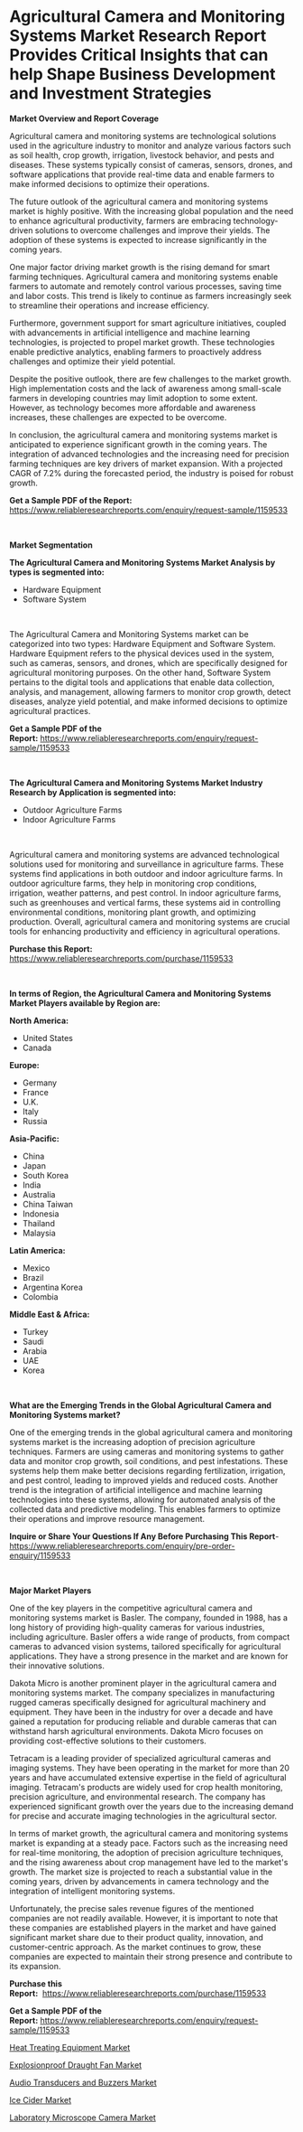 <p><h1>Agricultural Camera and Monitoring Systems Market Research Report Provides Critical Insights that can help Shape Business Development and Investment Strategies</h1></p><p><strong>Market Overview and Report Coverage</strong></p>
<p><p>Agricultural camera and monitoring systems are technological solutions used in the agriculture industry to monitor and analyze various factors such as soil health, crop growth, irrigation, livestock behavior, and pests and diseases. These systems typically consist of cameras, sensors, drones, and software applications that provide real-time data and enable farmers to make informed decisions to optimize their operations.</p><p>The future outlook of the agricultural camera and monitoring systems market is highly positive. With the increasing global population and the need to enhance agricultural productivity, farmers are embracing technology-driven solutions to overcome challenges and improve their yields. The adoption of these systems is expected to increase significantly in the coming years.</p><p>One major factor driving market growth is the rising demand for smart farming techniques. Agricultural camera and monitoring systems enable farmers to automate and remotely control various processes, saving time and labor costs. This trend is likely to continue as farmers increasingly seek to streamline their operations and increase efficiency.</p><p>Furthermore, government support for smart agriculture initiatives, coupled with advancements in artificial intelligence and machine learning technologies, is projected to propel market growth. These technologies enable predictive analytics, enabling farmers to proactively address challenges and optimize their yield potential.</p><p>Despite the positive outlook, there are few challenges to the market growth. High implementation costs and the lack of awareness among small-scale farmers in developing countries may limit adoption to some extent. However, as technology becomes more affordable and awareness increases, these challenges are expected to be overcome.</p><p>In conclusion, the agricultural camera and monitoring systems market is anticipated to experience significant growth in the coming years. The integration of advanced technologies and the increasing need for precision farming techniques are key drivers of market expansion. With a projected CAGR of 7.2% during the forecasted period, the industry is poised for robust growth.</p></p>
<p><strong>Get a Sample PDF of the Report:</strong> <a href="https://www.reliableresearchreports.com/enquiry/request-sample/1159533">https://www.reliableresearchreports.com/enquiry/request-sample/1159533</a></p>
<p>&nbsp;</p>
<p><strong>Market Segmentation</strong></p>
<p><strong>The Agricultural Camera and Monitoring Systems Market Analysis by types is segmented into:</strong></p>
<p><ul><li>Hardware Equipment</li><li>Software System</li></ul></p>
<p>&nbsp;</p>
<p><p>The Agricultural Camera and Monitoring Systems market can be categorized into two types: Hardware Equipment and Software System. Hardware Equipment refers to the physical devices used in the system, such as cameras, sensors, and drones, which are specifically designed for agricultural monitoring purposes. On the other hand, Software System pertains to the digital tools and applications that enable data collection, analysis, and management, allowing farmers to monitor crop growth, detect diseases, analyze yield potential, and make informed decisions to optimize agricultural practices.</p></p>
<p><strong>Get a Sample PDF of the Report:</strong>&nbsp;<a href="https://www.reliableresearchreports.com/enquiry/request-sample/1159533">https://www.reliableresearchreports.com/enquiry/request-sample/1159533</a></p>
<p>&nbsp;</p>
<p><strong>The Agricultural Camera and Monitoring Systems Market Industry Research by Application is segmented into:</strong></p>
<p><ul><li>Outdoor Agriculture Farms</li><li>Indoor Agriculture Farms</li></ul></p>
<p>&nbsp;</p>
<p><p>Agricultural camera and monitoring systems are advanced technological solutions used for monitoring and surveillance in agriculture farms. These systems find applications in both outdoor and indoor agriculture farms. In outdoor agriculture farms, they help in monitoring crop conditions, irrigation, weather patterns, and pest control. In indoor agriculture farms, such as greenhouses and vertical farms, these systems aid in controlling environmental conditions, monitoring plant growth, and optimizing production. Overall, agricultural camera and monitoring systems are crucial tools for enhancing productivity and efficiency in agricultural operations.</p></p>
<p><strong>Purchase this Report:</strong>&nbsp; <a href="https://www.reliableresearchreports.com/purchase/1159533">https://www.reliableresearchreports.com/purchase/1159533</a></p>
<p>&nbsp;</p>
<p><strong>In terms of Region, the Agricultural Camera and Monitoring Systems Market Players available by Region are:</strong></p>
<p>
    <p> <strong> North America: </strong>
        <ul>
            <li>United States</li>
            <li>Canada</li>
        </ul>
        </p> 
    <p> <strong> Europe: </strong>
        <ul>
            <li>Germany</li>
            <li>France</li>
            <li>U.K.</li>
            <li>Italy</li>
            <li>Russia</li>
        </ul>
        </p> 
    <p> <strong> Asia-Pacific: </strong>
        <ul>
            <li>China</li>
            <li>Japan</li>
            <li>South Korea</li>
            <li>India</li>
            <li>Australia</li>
            <li>China Taiwan</li>
            <li>Indonesia</li>
            <li>Thailand</li>
            <li>Malaysia</li>
        </ul>
        </p> 
    <p> <strong> Latin America: </strong>
        <ul>
            <li>Mexico</li>
            <li>Brazil</li>
            <li>Argentina Korea</li>
            <li>Colombia</li>
        </ul>
        </p> 
    <p> <strong> Middle East & Africa: </strong>
        <ul>
            <li>Turkey</li>
            <li>Saudi</li>
            <li>Arabia</li>
            <li>UAE</li>
            <li>Korea</li>
        </ul>
    </p>
    </p>
<p>&nbsp;</p>
<p><strong>What are the Emerging Trends in the Global Agricultural Camera and Monitoring Systems market?</strong></p>
<p><p>One of the emerging trends in the global agricultural camera and monitoring systems market is the increasing adoption of precision agriculture techniques. Farmers are using cameras and monitoring systems to gather data and monitor crop growth, soil conditions, and pest infestations. These systems help them make better decisions regarding fertilization, irrigation, and pest control, leading to improved yields and reduced costs. Another trend is the integration of artificial intelligence and machine learning technologies into these systems, allowing for automated analysis of the collected data and predictive modeling. This enables farmers to optimize their operations and improve resource management.</p></p>
<p><strong>Inquire or Share Your Questions If Any Before Purchasing This Report</strong>- <a href="https://www.reliableresearchreports.com/enquiry/pre-order-enquiry/1159533">https://www.reliableresearchreports.com/enquiry/pre-order-enquiry/1159533</a></p>
<p>&nbsp;</p>
<p><strong>Major Market Players</strong></p>
<p><p>One of the key players in the competitive agricultural camera and monitoring systems market is Basler. The company, founded in 1988, has a long history of providing high-quality cameras for various industries, including agriculture. Basler offers a wide range of products, from compact cameras to advanced vision systems, tailored specifically for agricultural applications. They have a strong presence in the market and are known for their innovative solutions.</p><p>Dakota Micro is another prominent player in the agricultural camera and monitoring systems market. The company specializes in manufacturing rugged cameras specifically designed for agricultural machinery and equipment. They have been in the industry for over a decade and have gained a reputation for producing reliable and durable cameras that can withstand harsh agricultural environments. Dakota Micro focuses on providing cost-effective solutions to their customers.</p><p>Tetracam is a leading provider of specialized agricultural cameras and imaging systems. They have been operating in the market for more than 20 years and have accumulated extensive expertise in the field of agricultural imaging. Tetracam's products are widely used for crop health monitoring, precision agriculture, and environmental research. The company has experienced significant growth over the years due to the increasing demand for precise and accurate imaging technologies in the agricultural sector.</p><p>In terms of market growth, the agricultural camera and monitoring systems market is expanding at a steady pace. Factors such as the increasing need for real-time monitoring, the adoption of precision agriculture techniques, and the rising awareness about crop management have led to the market's growth. The market size is projected to reach a substantial value in the coming years, driven by advancements in camera technology and the integration of intelligent monitoring systems.</p><p>Unfortunately, the precise sales revenue figures of the mentioned companies are not readily available. However, it is important to note that these companies are established players in the market and have gained significant market share due to their product quality, innovation, and customer-centric approach. As the market continues to grow, these companies are expected to maintain their strong presence and contribute to its expansion.</p></p>
<p><strong>Purchase this Report:</strong>&nbsp;&nbsp;<a href="https://www.reliableresearchreports.com/purchase/1159533">https://www.reliableresearchreports.com/purchase/1159533</a></p>
<p></p>
<p><strong>Get a Sample PDF of the Report:</strong>&nbsp;<a href="https://www.reliableresearchreports.com/enquiry/request-sample/1159533">https://www.reliableresearchreports.com/enquiry/request-sample/1159533</a></p>
<p><p><a href="https://medium.com/@bhumi.technologiesmumbai/heat-treating-equipment-market-size-growth-forecast-2023-2030-d958cb300331">Heat Treating Equipment Market</a></p><p><a href="https://github.com/BryceTownsendr/Market-Research-Report-List-1/blob/main/explosionproof-draught-fan-market.md">Explosionproof Draught Fan Market</a></p><p><a href="https://github.com/ChiragRp1/Market-Research-Report-List-1/blob/main/audio-transducers-and-buzzers-market.md">Audio Transducers and Buzzers Market</a></p><p><a href="https://www.linkedin.com/pulse/ice-cider-market-size-growth-forecast-from-2023-2030-famexus-5om3e/">Ice Cider Market</a></p><p><a href="https://medium.com/@hotspotflipk/laboratory-microscope-camera-market-size-growth-forecast-2023-2030-44f495b5dcc4">Laboratory Microscope Camera Market</a></p></p>